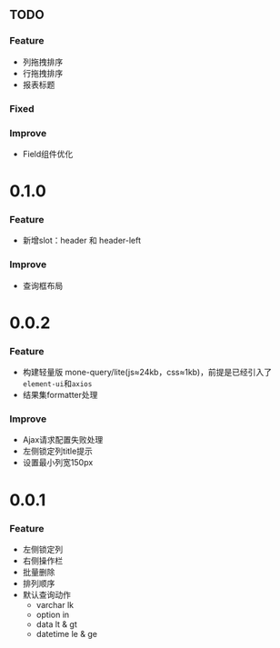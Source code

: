 ## TODO
### Feature
- 列拖拽排序
- 行拖拽排序
- 报表标题

### Fixed
### Improve
- Field组件优化

# 0.1.0
### Feature
- 新增slot：header 和 header-left

### Improve
- 查询框布局

# 0.0.2
### Feature
- 构建轻量版 mone-query/lite(js≈24kb，css≈1kb)，前提是已经引入了`element-ui`和`axios`
- 结果集formatter处理

### Improve
- Ajax请求配置失败处理
- 左侧锁定列title提示
- 设置最小列宽150px

# 0.0.1
### Feature
- 左侧锁定列
- 右侧操作栏
- 批量删除
- 排列顺序
- 默认查询动作
  - varchar lk
  - option in
  - data lt & gt
  - datetime le & ge
